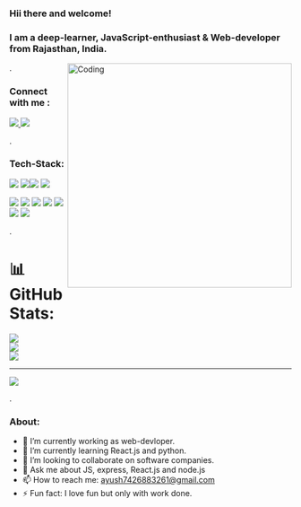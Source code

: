 ### Hii there and welcome!

### I am a deep-learner, JavaScript-enthusiast & Web-developer from Rajasthan, India. 
<img align="right" alt="Coding" width="400" src="https://cdn.dribbble.com/users/1162077/screenshots/3848914/programmer.gif" />


.
 ### Connect with me :
<a href="https://www.linkedin.com/in/ayush-panday-799b3120b//">
<img src="https://img.shields.io/badge/LinkedIn-0077B5?style=for-the-badge&logo=linkedin&logoColor=white" />
</a>
<a href="https://ayushpanday-portfolio.netlify.app/">
<img src="https://img.shields.io/badge/Portfolio-%23000000.svg?style=for-the-badge&logo=firefox&logoColor=white" />
</a>

.
### Tech-Stack:
<img src="https://img.shields.io/badge/HTML5-E34F26?style=for-the-badge&logo=html5&logoColor=white"/> <img src="https://img.shields.io/badge/CSS3-1572B6?style=for-the-badge&logo=css3&logoColor=white" /><img src ="https://img.shields.io/badge/JavaScript-323330?style=for-the-badge&logo=javascript&logoColor=F7DF1E"/>
<img src ="https://img.shields.io/badge/React.js-000000?style=for-the-badge&logo=react&logoColor=blue"/>

<img src="https://img.shields.io/badge/Node.js-339933?style=for-the-badge&logo=nodedotjs&logoColor=white"/>
<img src ="https://img.shields.io/badge/Express.js-000000?style=for-the-badge&logo=express&logoColor=white"/>
<img src="https://img.shields.io/badge/MongoDB-4EA94B?style=for-the-badge&logo=mongodb&logoColor=white" />
<img src="https://img.shields.io/badge/MySQL-005C84?style=for-the-badge&logo=mysql&logoColor=white"/>
<img src="https://img.shields.io/badge/GIT-E44C30?style=for-the-badge&logo=git&logoColor=white"/>
<img src="https://img.shields.io/badge/JWT-000000?style=for-the-badge&logo=JSON%20web%20tokens&logoColor=white" />
<img src ="https://img.shields.io/badge/Microsoft_Office-D83B01?style=for-the-badge&logo=microsoft-office&logoColor=white"/>


.


# 📊 GitHub Stats:
![](https://github-readme-stats.vercel.app/api?username=AyushPanday1&theme=dark&hide_border=false&include_all_commits=false&count_private=false)<br/>
![](https://github-readme-streak-stats.herokuapp.com/?user=AyushPanday1&theme=dark&hide_border=false)<br/>
![](https://github-readme-stats.vercel.app/api/top-langs/?username=AyushPanday1&theme=dark&hide_border=false&include_all_commits=false&count_private=false&layout=compact)

---
[![](https://visitcount.itsvg.in/api?id=AyushPanday1&icon=0&color=0)](https://visitcount.itsvg.in)



.

### About:

- 🔭 I’m currently working as web-devloper.
- 🌱 I’m currently learning React.js and python.
- 👯 I’m looking to collaborate on software companies.
- 💬 Ask me about JS, express, React.js and node.js
- 📫 How to reach me:  ayush7426883261@gmail.com
- ⚡ Fun fact: I love fun but only with work done.






